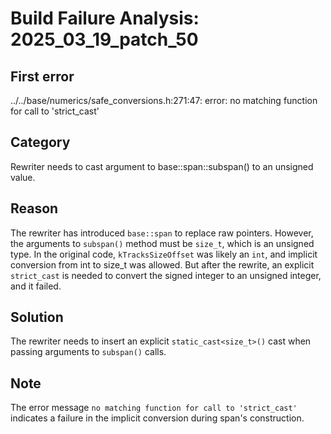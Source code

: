 # Build Failure Analysis: 2025_03_19_patch_50

## First error

../../base/numerics/safe_conversions.h:271:47: error: no matching function for call to 'strict_cast'

## Category
Rewriter needs to cast argument to base::span::subspan() to an unsigned value.

## Reason
The rewriter has introduced `base::span` to replace raw pointers. However, the arguments to `subspan()` method must be `size_t`, which is an unsigned type. In the original code, `kTracksSizeOffset` was likely an `int`, and implicit conversion from int to size_t was allowed. But after the rewrite, an explicit `strict_cast` is needed to convert the signed integer to an unsigned integer, and it failed.

## Solution
The rewriter needs to insert an explicit `static_cast<size_t>()` cast when passing arguments to `subspan()` calls.

## Note
The error message `no matching function for call to 'strict_cast'` indicates a failure in the implicit conversion during span's construction.